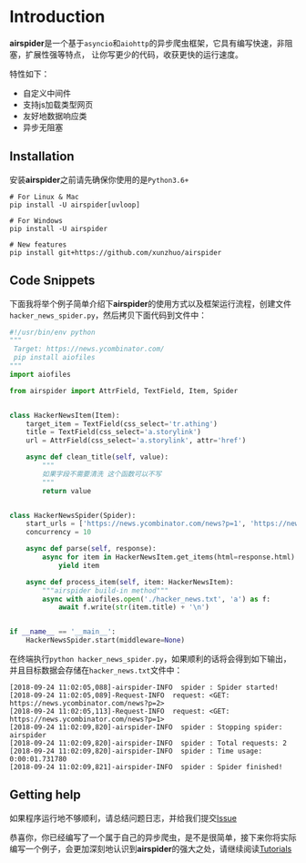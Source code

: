# Introduction

**airspider**是一个基于`asyncio`和`aiohttp`的异步爬虫框架，它具有编写快速，非阻塞，扩展性强等特点，
让你写更少的代码，收获更快的运行速度。

特性如下：
- 自定义中间件
- 支持js加载类型网页
- 友好地数据响应类
- 异步无阻塞

## Installation

安装**airspider**之前请先确保你使用的是`Python3.6+`

``` shell
# For Linux & Mac
pip install -U airspider[uvloop]

# For Windows
pip install -U airspider

# New features
pip install git+https://github.com/xunzhuo/airspider
```

## Code Snippets

下面我将举个例子简单介绍下**airspider**的使用方式以及框架运行流程，创建文件`hacker_news_spider.py`，然后拷贝下面代码到文件中：

```python
#!/usr/bin/env python
"""
 Target: https://news.ycombinator.com/
 pip install aiofiles
"""
import aiofiles

from airspider import AttrField, TextField, Item, Spider


class HackerNewsItem(Item):
    target_item = TextField(css_select='tr.athing')
    title = TextField(css_select='a.storylink')
    url = AttrField(css_select='a.storylink', attr='href')

    async def clean_title(self, value):
        """
        如果字段不需要清洗 这个函数可以不写
        """
        return value


class HackerNewsSpider(Spider):
    start_urls = ['https://news.ycombinator.com/news?p=1', 'https://news.ycombinator.com/news?p=2']
    concurrency = 10

    async def parse(self, response):
        async for item in HackerNewsItem.get_items(html=response.html):
            yield item

    async def process_item(self, item: HackerNewsItem):
        """airspider build-in method"""
        async with aiofiles.open('./hacker_news.txt', 'a') as f:
            await f.write(str(item.title) + '\n')


if __name__ == '__main__':
    HackerNewsSpider.start(middleware=None)
```

在终端执行`python hacker_news_spider.py`，如果顺利的话将会得到如下输出，并且目标数据会存储在`hacker_news.txt`文件中：

```shell
[2018-09-24 11:02:05,088]-airspider-INFO  spider : Spider started!
[2018-09-24 11:02:05,089]-Request-INFO  request: <GET: https://news.ycombinator.com/news?p=2>
[2018-09-24 11:02:05,113]-Request-INFO  request: <GET: https://news.ycombinator.com/news?p=1>
[2018-09-24 11:02:09,820]-airspider-INFO  spider : Stopping spider: airspider
[2018-09-24 11:02:09,820]-airspider-INFO  spider : Total requests: 2
[2018-09-24 11:02:09,820]-airspider-INFO  spider : Time usage: 0:00:01.731780
[2018-09-24 11:02:09,821]-airspider-INFO  spider : Spider finished!
```

## Getting help

如果程序运行地不够顺利，请总结问题日志，并给我们提交[Issue](https://github.com/xunzhuo/airspider/issues)

恭喜你，你已经编写了一个属于自己的异步爬虫，是不是很简单，接下来你将实际编写一个例子，会更加深刻地认识到**airspider**的强大之处，请继续阅读[Tutorials](./tutorials.md)